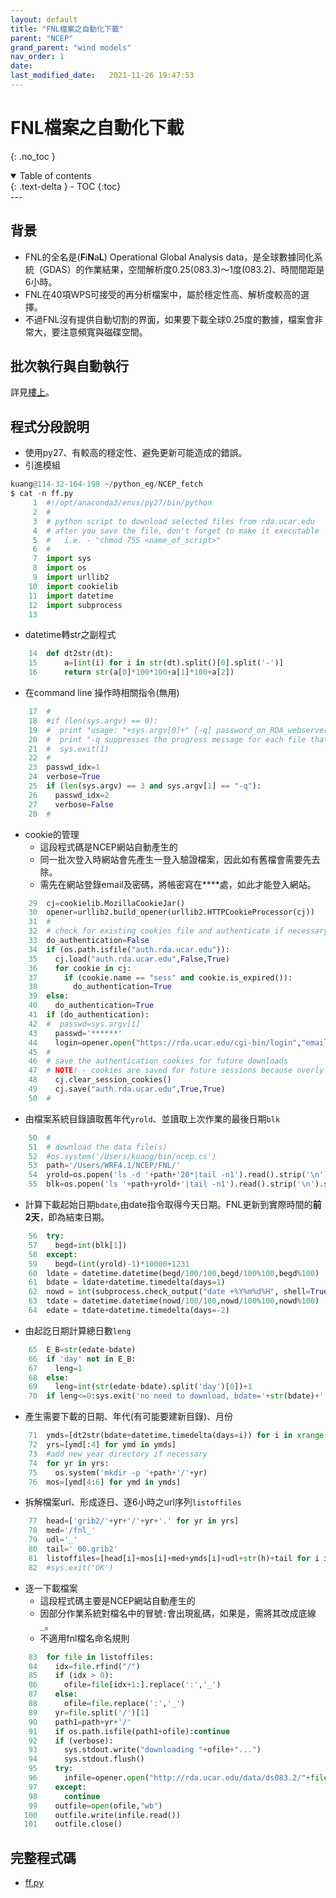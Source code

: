 ```yaml
---
layout: default
title: "FNL檔案之自動化下載"
parent: "NCEP"
grand_parent: "wind models"
nav_order: 1
date:               
last_modified_date:   2021-11-26 19:47:53
---
```


# FNL檔案之自動化下載

{: .no_toc }

<details open markdown="block">
  <summary>
    Table of contents
  </summary>
  {: .text-delta }
- TOC
{:toc}
</details>
---

## 背景
- FNL的全名是(**F**i**N**a**L**) Operational Global Analysis data，是全球數據同化系統（GDAS）的作業結果，空間解析度0.25(083.3)～1度(083.2)、時間間距是6小時。
- FNL在40項WPS可接受的再分析檔案中，屬於穩定性高、解析度較高的選擇。
- 不過FNL沒有提供自動切割的界面，如果要下載全球0.25度的數據，檔案會非常大，要注意頻寬與磁碟空間。

## 批次執行與自動執行
詳見[樓上](https://sinotec2.github.io/jtd/docs/wind_models/NCEP/)。

## 程式分段說明
- 使用py27、有較高的穩定性、避免更新可能造成的錯誤。
- 引進模組

```python
kuang@114-32-164-198 ~/python_eg/NCEP_fetch
$ cat -n ff.py 
     1	#!/opt/anaconda3/envs/py27/bin/python
     2	#
     3	# python script to download selected files from rda.ucar.edu
     4	# after you save the file, don't forget to make it executable
     5	#   i.e. - "chmod 755 <name_of_script>"
     6	#
     7	import sys
     8	import os
     9	import urllib2
    10	import cookielib
    11	import datetime
    12	import subprocess
    13	
```

- datetime轉str之副程式

```python
    14	def dt2str(dt):
    15	    a=[int(i) for i in str(dt).split()[0].split('-')]
    16	    return str(a[0]*100*100+a[1]*100+a[2])
```

- 在command line 操作時相關指令(無用)

```python
    17	#
    18	#if (len(sys.argv) == 0):
    19	#  print "usage: "+sys.argv[0]+" [-q] password_on_RDA_webserver"
    20	#  print "-q suppresses the progress message for each file that is downloaded"
    21	#  sys.exit(1)
    22	#
    23	passwd_idx=1
    24	verbose=True
    25	if (len(sys.argv) == 3 and sys.argv[1] == "-q"):
    26	  passwd_idx=2
    27	  verbose=False
    28	#
```

- cookie的管理
  - 這段程式碼是NCEP網站自動產生的
  - 同一批次登入時網站會先產生一登入驗證檔案，因此如有舊檔會需要先去除。
  - 需先在網站登錄email及密碼，將帳密寫在****處，如此才能登入網站。

```python
    29	cj=cookielib.MozillaCookieJar()
    30	opener=urllib2.build_opener(urllib2.HTTPCookieProcessor(cj))
    31	#
    32	# check for existing cookies file and authenticate if necessary
    33	do_authentication=False
    34	if (os.path.isfile("auth.rda.ucar.edu")):
    35	  cj.load("auth.rda.ucar.edu",False,True)
    36	  for cookie in cj:
    37	    if (cookie.name == "sess" and cookie.is_expired()):
    38	      do_authentication=True
    39	else:
    40	  do_authentication=True
    41	if (do_authentication):
    42	#  passwd=sys.argv[1]
    43	  passwd='******'
    44	  login=opener.open("https://rda.ucar.edu/cgi-bin/login","email=*****@***&password="+passwd+"&action=login")
    45	#
    46	# save the authentication cookies for future downloads
    47	# NOTE! - cookies are saved for future sessions because overly-frequent authentication to our server can cause your data access to be blocked
    48	  cj.clear_session_cookies()
    49	  cj.save("auth.rda.ucar.edu",True,True)
    50	#
```

- 由檔案系統目錄讀取舊年代`yrold`、並讀取上次作業的最後日期`blk`

```python
    50	#
    51	# download the data file(s)
    52	#os.system('/Users/kuang/bin/ncep.cs')
    53	path='/Users/WRF4.1/NCEP/FNL/'
    54	yrold=os.popen('ls -d '+path+'20*|tail -n1').read().strip('\n').split('/')[-1]
    55	blk=os.popen('ls '+path+yrold+'|tail -n1').read().strip('\n').split('_')
```

- 計算下載起始日期`bdate`,由date指令取得今天日期。FNL更新到實際時間的**前2天**，即為結束日期。

```python
    56	try:
    57	  begd=int(blk[1])
    58	except:
    59	  begd=(int(yrold)-1)*10000+1231
    60	ldate = datetime.datetime(begd/100/100,begd/100%100,begd%100)
    61	bdate = ldate+datetime.timedelta(days=1)
    62	nowd = int(subprocess.check_output("date +%Y%m%d%H", shell=True)[:-3])
    63	tdate = datetime.datetime(nowd/100/100,nowd/100%100,nowd%100)
    64	edate = tdate+datetime.timedelta(days=-2)
```

- 由起訖日期計算總日數`leng`

```python
    65	E_B=str(edate-bdate)
    66	if 'day' not in E_B:
    67	  leng=1
    68	else:
    69	  leng=int(str(edate-bdate).split('day')[0])+1
    70	if leng<=0:sys.exit('no need to download, bdate='+str(bdate)+' edate='+str(edate))
```

- 產生需要下載的日期、年代(有可能要建新目錄)、月份

```python
    71	ymds=[dt2str(bdate+datetime.timedelta(days=i)) for i in xrange(leng)]
    72	yrs=[ymd[:4] for ymd in ymds]
    73	#add new year directory if necessary
    74	for yr in yrs:
    75	  os.system('mkdir -p '+path+'/'+yr)
    76	mos=[ymd[4:6] for ymd in ymds]
```

- 拆解檔案url、形成逐日、逐6小時之url序列`listoffiles`

```python
    77	head=['grib2/'+yr+'/'+yr+'.' for yr in yrs]
    78	med='/fnl_'
    79	udl='_'
    80	tail='_00.grib2'
    81	listoffiles=[head[i]+mos[i]+med+ymds[i]+udl+str(h)+tail for i in xrange(len(ymds)) for h in ['00','06','12','18']]
    82	#sys.exit('OK')
```

- 逐一下載檔案
  - 這段程式碼主要是NCEP網站自動產生的
  - 因部分作業系統對檔名中的冒號`:`會出現亂碼，如果是，需將其改成底線`_`。
  - 不適用fnl檔名命名規則

```python
    83	for file in listoffiles:
    84	  idx=file.rfind("/")
    85	  if (idx > 0):
    86	    ofile=file[idx+1:].replace(':','_')
    87	  else:
    88	    ofile=file.replace(':','_')
    89	  yr=file.split('/')[1]
    90	  path1=path+yr+'/'
    91	  if os.path.isfile(path1+ofile):continue
    92	  if (verbose):
    93	    sys.stdout.write("downloading "+ofile+"...")
    94	    sys.stdout.flush()
    95	  try:
    96	    infile=opener.open("http://rda.ucar.edu/data/ds083.2/"+file)
    97	  except:
    98	    continue
    99	  outfile=open(ofile,"wb")
   100	  outfile.write(infile.read())
   101	  outfile.close()
```

## 完整程式碼
- [ff.py](https://raw.githubusercontent.com/sinotec2/python_eg/master/NCEP_fetch/ff.py)



